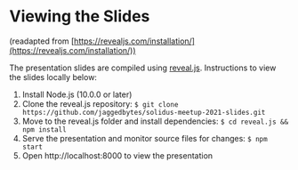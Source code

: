 # Viewing the Slides

(readapted from [https://revealjs.com/installation/](https://revealjs.com/installation/))

The presentation slides are compiled using [reveal.js](https://revealjs.com/). Instructions to view the slides locally below:

1. Install Node.js (10.0.0 or later)
2. Clone the reveal.js repository: `$ git clone https://github.com/jaggedbytes/solidus-meetup-2021-slides.git`
3. Move to the reveal.js folder and install dependencies: `$ cd reveal.js && npm install`
4. Serve the presentation and monitor source files for changes: `$ npm start`
5. Open http://localhost:8000 to view the presentation
